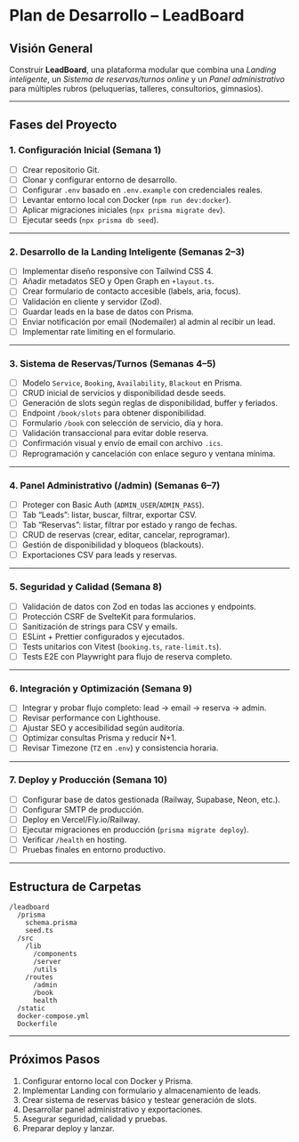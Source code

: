 # Plan de Desarrollo – LeadBoard

## Visión General
Construir **LeadBoard**, una plataforma modular que combina una *Landing inteligente*, un *Sistema de reservas/turnos online* y un *Panel administrativo* para múltiples rubros (peluquerías, talleres, consultorios, gimnasios).

---

## Fases del Proyecto

### 1. Configuración Inicial (Semana 1)
- [ ] Crear repositorio Git.
- [ ] Clonar y configurar entorno de desarrollo.
- [ ] Configurar `.env` basado en `.env.example` con credenciales reales.
- [ ] Levantar entorno local con Docker (`npm run dev:docker`).
- [ ] Aplicar migraciones iniciales (`npx prisma migrate dev`).
- [ ] Ejecutar seeds (`npx prisma db seed`).

---

### 2. Desarrollo de la Landing Inteligente (Semanas 2–3)
- [ ] Implementar diseño responsive con Tailwind CSS 4.
- [ ] Añadir metadatos SEO y Open Graph en `+layout.ts`.
- [ ] Crear formulario de contacto accesible (labels, aria, focus).
- [ ] Validación en cliente y servidor (Zod).
- [ ] Guardar leads en la base de datos con Prisma.
- [ ] Enviar notificación por email (Nodemailer) al admin al recibir un lead.
- [ ] Implementar rate limiting en el formulario.

---

### 3. Sistema de Reservas/Turnos (Semanas 4–5)
- [ ] Modelo `Service`, `Booking`, `Availability`, `Blackout` en Prisma.
- [ ] CRUD inicial de servicios y disponibilidad desde seeds.
- [ ] Generación de slots según reglas de disponibilidad, buffer y feriados.
- [ ] Endpoint `/book/slots` para obtener disponibilidad.
- [ ] Formulario `/book` con selección de servicio, día y hora.
- [ ] Validación transaccional para evitar doble reserva.
- [ ] Confirmación visual y envío de email con archivo `.ics`.
- [ ] Reprogramación y cancelación con enlace seguro y ventana mínima.

---

### 4. Panel Administrativo (/admin) (Semanas 6–7)
- [ ] Proteger con Basic Auth (`ADMIN_USER`/`ADMIN_PASS`).
- [ ] Tab “Leads”: listar, buscar, filtrar, exportar CSV.
- [ ] Tab “Reservas”: listar, filtrar por estado y rango de fechas.
- [ ] CRUD de reservas (crear, editar, cancelar, reprogramar).
- [ ] Gestión de disponibilidad y bloqueos (blackouts).
- [ ] Exportaciones CSV para leads y reservas.

---

### 5. Seguridad y Calidad (Semana 8)
- [ ] Validación de datos con Zod en todas las acciones y endpoints.
- [ ] Protección CSRF de SvelteKit para formularios.
- [ ] Sanitización de strings para CSV y emails.
- [ ] ESLint + Prettier configurados y ejecutados.
- [ ] Tests unitarios con Vitest (`booking.ts`, `rate-limit.ts`).
- [ ] Tests E2E con Playwright para flujo de reserva completo.

---

### 6. Integración y Optimización (Semana 9)
- [ ] Integrar y probar flujo completo: lead → email → reserva → admin.
- [ ] Revisar performance con Lighthouse.
- [ ] Ajustar SEO y accesibilidad según auditoría.
- [ ] Optimizar consultas Prisma y reducir N+1.
- [ ] Revisar Timezone (`TZ` en `.env`) y consistencia horaria.

---

### 7. Deploy y Producción (Semana 10)
- [ ] Configurar base de datos gestionada (Railway, Supabase, Neon, etc.).
- [ ] Configurar SMTP de producción.
- [ ] Deploy en Vercel/Fly.io/Railway.
- [ ] Ejecutar migraciones en producción (`prisma migrate deploy`).
- [ ] Verificar `/health` en hosting.
- [ ] Pruebas finales en entorno productivo.

---

## Estructura de Carpetas
```
/leadboard
  /prisma
    schema.prisma
    seed.ts
  /src
    /lib
      /components
      /server
      /utils
    /routes
      /admin
      /book
      health
  /static
  docker-compose.yml
  Dockerfile
```

---

## Próximos Pasos
1. Configurar entorno local con Docker y Prisma.
2. Implementar Landing con formulario y almacenamiento de leads.
3. Crear sistema de reservas básico y testear generación de slots.
4. Desarrollar panel administrativo y exportaciones.
5. Asegurar seguridad, calidad y pruebas.
6. Preparar deploy y lanzar.
